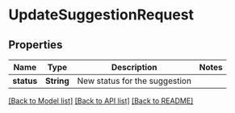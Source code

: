 # UpdateSuggestionRequest

## Properties

Name | Type | Description | Notes
------------ | ------------- | ------------- | -------------
**status** | **String** | New status for the suggestion | 

[[Back to Model list]](../README.md#documentation-for-models) [[Back to API list]](../README.md#documentation-for-api-endpoints) [[Back to README]](../README.md)


